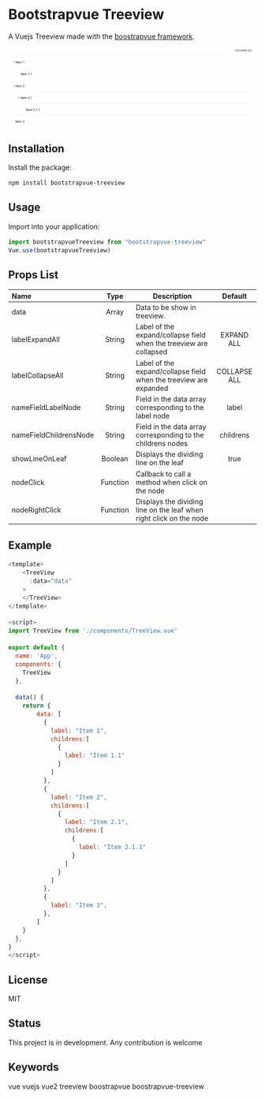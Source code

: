 # Bootstrapvue Treeview

A Vuejs Treeview made with the [boostrapvue framework](https://bootstrap-vue.org/).

![alt text](https://github.com/tfbartels/bootstrapvue-treeview/blob/master/src/assets/treeview.jpg "Treeview")

## Installation
Install the package:
```bash
npm install bootstrapvue-treeview
```

## Usage
Import into your application:

```js
import bootstrapvueTreeview from "bootstrapvue-treeview"
Vue.use(bootstrapvueTreeview)
```
## Props List
| Name  | Type  | Description  | Default  |
| :--------------------------- | :----------: | -------------------------------------------------------------------------------------------------- | :------: |
| data | Array | Data to be show in treeview. | 
| labelExpandAll | String | Label of the expand/collapse field when the treeview are collapsed  | EXPAND ALL
| labelCollapseAll | String | Label of the expand/collapse field when the treeview are expanded | COLLAPSE ALL
| nameFieldLabelNode | String | Field in the data array corresponding to the label node | label 
| nameFieldChildrensNode | String | Field in the data array corresponding to the childrens nodes | childrens 
| showLineOnLeaf | Boolean | Displays the dividing line on the leaf | true 
| nodeClick | Function | 	Callback to call a method when click on the node |  
| nodeRightClick | Function | Displays the dividing line on the leaf when right click on the node | 


## Example
```js
<template>
    <TreeView
      :data="data"
    >
    </TreeView>
</template>

<script>
import TreeView from './components/TreeView.vue'

export default {
  name: 'App',
  components: {
    TreeView
  },

  data() {
    return {
        data: [
          {
            label: "Item 1",
            childrens:[
              {
                label: "Item 1.1"
              }
            ]
          },
          {
            label: "Item 2",
            childrens:[
              {
                label: "Item 2.1",
                childrens:[
                  {
                    label: "Item 2.1.1"
                  }
                ]
              }
            ]
          },
          {
            label: "Item 3",
          },
        ]     
    }
  },
}
</script>
```

## License
MIT

## Status
This project is in development. Any contribution is welcome

## Keywords
vue vuejs vue2 treeview boostrapvue boostrapvue-treeview


